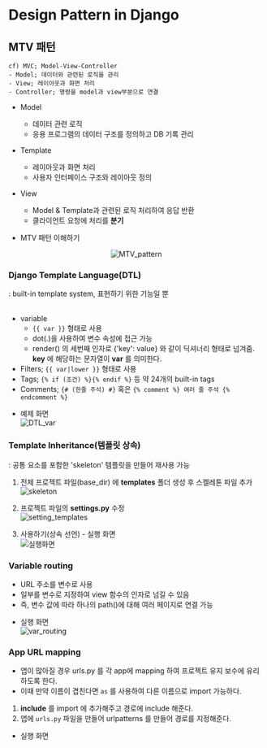# Design Pattern in Django

## MTV 패턴  
```
cf) MVC; Model-View-Controller
- Model; 데이터와 관련된 로직을 관리
- View; 레이아웃과 화면 처리
- Controller; 명령을 model과 view부분으로 연결
```

- Model  
    - 데이터 관련 로직
    - 응용 프로그램의 데이터 구조를 정의하고 DB 기록 관리  

- Template  
    - 레이아웃과 화면 처리
    - 사용자 인터페이스 구조와 레이아웃 정의

- View  
    - Model & Template과 관련된 로직 처리하여 응답 반환
    - 클라이언트 요청에 처리를 **분기**

* MTV 패턴 이해하기  

<p align="center"><img src="https://user-images.githubusercontent.com/94775103/226839062-6f54c32e-eebe-49c7-a257-ac7f4cd66ee7.png" alt="MTV_pattern"></p>
  

### Django Template Language(DTL)  
: built-in template system, 표현하기 위한 기능일 뿐  
<br/>

- variable
    - `{{ var }}` 형태로 사용
    - dot(.)을 사용하여 변수 속성에 접근 가능
    - render() 의 세번째 인자로 {'key': value} 와 같이 딕셔너리 형태로 넘겨줌. **key** 에 해당하는 문자열이 **var** 를 의미한다.
- Filters; `{{ var|lower }}` 형태로 사용
- Tags; `{% if (조건) %}{% endif %}` 등 약 24개의 built-in tags
- Comments; `{# (한줄 주석) #}` 혹은 `{% comment %} 여러 줄 주석 {% endcomment %}`  

* 예제 화면  
![DTL_var](https://user-images.githubusercontent.com/94775103/226843566-bdcc26c1-ca56-4c3a-af6b-48feba83269f.JPG)  


### Template Inheritance(템플릿 상속)  
: 공통 요소를 포함한 'skeleton' 템플릿을 만들어 재사용 가능

1. 전체 프로젝트 파일(base_dir) 에 **templates** 폴더 생성 후 스켈레톤 파일 추가  
![skeleton](https://user-images.githubusercontent.com/94775103/226846848-0b1451f2-2522-444f-ab30-aff6297fb961.JPG)  

2. 프로젝트 파일의 **settings.py** 수정  
![setting_templates](https://user-images.githubusercontent.com/94775103/226847143-31a3c6f1-574a-4e5a-b463-2c6e1b9f8610.JPG)  

3. 사용하기(상속 선언) - 실행 화면  
![실행화면](https://user-images.githubusercontent.com/94775103/226847594-314129ce-7579-4239-9b56-9672a763dd8b.jpg)  


### Variable routing  
- URL 주소를 변수로 사용
- 일부를 변수로 지정하여 view 함수의 인자로 넘길 수 있음
- 즉, 변수 값에 따라 하나의 path()에 대해 여러 페이지로 연결 가능

* 실행 화면  
![var_routing](https://user-images.githubusercontent.com/94775103/226850200-ed84b284-5473-4e77-b7a3-19c17bca7ba9.JPG)  


### App URL mapping  
- 앱이 많아질 경우 urls.py 를 각 app에 mapping 하여 프로젝트 유지 보수에 유리하도록 한다.
- 이때 만약 이름이 겹친다면 `as` 를 사용하여 다른 이름으로 import 가능하다.

1. **include** 를 import 에 추가해주고 경로에 include 해준다.
2. 앱에 `urls.py` 파일을 만들어 urlpatterns 를 만들어 경로를 지정해준다.

* 실행 화면

